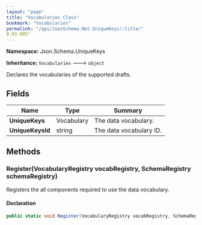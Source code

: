 ```yaml
---
layout: "page"
title: "Vocabularies Class"
bookmark: "Vocabularies"
permalink: "/api/JsonSchema.Net.UniqueKeys/:title/"
0.03.005"
---
```

**Namespace:** Json.Schema.UniqueKeys

**Inheritance:**
`Vocabularies`
 🡒 
`object`

Declares the vocabularies of the supported drafts.

## Fields

| Name | Type | Summary |
|---|---|---|
| **UniqueKeys** | Vocabulary | The data vocabulary. |
| **UniqueKeysId** | string | The data vocabulary ID. |

## Methods

### Register(VocabularyRegistry vocabRegistry, SchemaRegistry schemaRegistry)

Registers the all components required to use the data vocabulary.

#### Declaration

```c#
public static void Register(VocabularyRegistry vocabRegistry, SchemaRegistry schemaRegistry)
```


